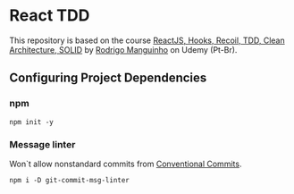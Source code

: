 # React TDD

This repository is based on the course [ReactJS, Hooks, Recoil, TDD, Clean Architecture, SOLID](https://www.udemy.com/course/react-com-mango/) by [Rodrigo Manguinho](https://www.udemy.com/user/rodrigo-manguinho/) on Udemy (Pt-Br).

## Configuring Project Dependencies

### npm

`npm init -y`


### Message linter

Won`t allow nonstandard commits from [Conventional Commits](https://www.conventionalcommits.org/en/v1.0.0/).

`npm i -D git-commit-msg-linter`
